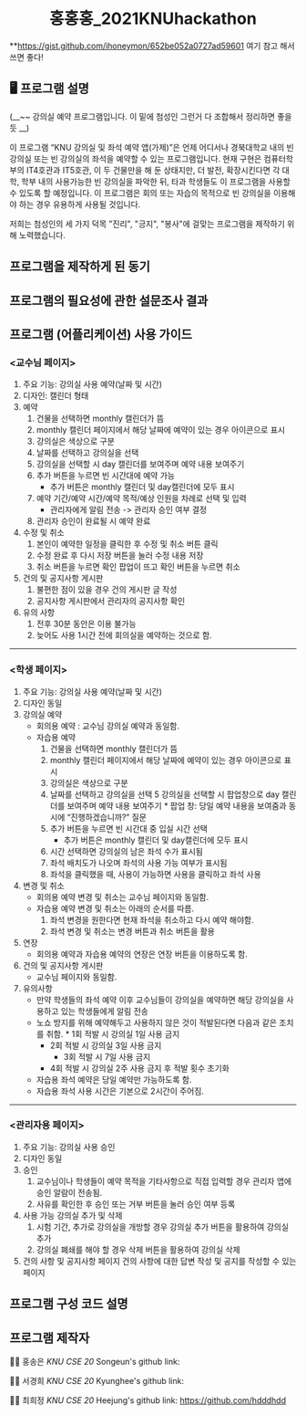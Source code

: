 <h1 align="center">홍홍홍_2021KNUhackathon</h1>


**https://gist.github.com/ihoneymon/652be052a0727ad59601 여기 참고 해서 쓰면 좋다!


## 🖥 프로그램 설명
(__~~ 강의실 예약 프로그램입니다.   이 밑에 첨성인 그런거 다 조합해서 정리하면 좋을듯 __)

이 프로그램 “KNU 강의실 및 좌석 예약 앱(가제)”은 
언제 어디서나 경북대학교 내의 빈 강의실 또는 빈 강의실의 좌석을 예약할 수 있는 프로그램입니다. 
현재 구현은 컴퓨터학부의 IT4호관과 IT5호관, 이 두 건물만을 해 둔 상태지만, 
더 발전, 확장시킨다면 각 대학, 학부 내의 사용가능한 빈 강의실을 파악한 뒤, 
타과 학생들도 이 프로그램을 사용할 수 있도록 할 예정입니다. 
이 프로그램은 회의 또는 자습의 목적으로 빈 강의실을 이용해야 하는 경우 유용하게 사용될 것입니다. 


저희는 첨성인의 세 가지 덕목 "진리", "긍지", "봉사"에 걸맞는 프로그램을 제작하기 위해 노력했습니다.






## 프로그램을 제작하게 된 동기


## 프로그램의 필요성에 관한 설문조사 결과

## 프로그램 (어플리케이션) 사용 가이드


### <교수님 페이지>
1) 주요 기능: 강의실 사용 예약(날짜 및 시간)
2) 디자인: 캘린더 형태
3) 예약
	1. 건물을 선택하면 monthly 캘린더가 뜸
	2. monthly 캘린더 페이지에서 해당 날짜에 예약이 있는 경우 아이콘으로 표시
	3. 강의실은 색상으로 구분
	4. 날짜를 선택하고 강의실을 선택
	5. 강의실을 선택할 시 day 캘린더를 보여주며 예약 내용 보여주기
	6. 추가 버튼을 누르면 빈 시간대에 예약 가능 
	   * 추가 버튼은 monthly 캘린더 및 day캘린더에 모두 표시
	7. 예약 기간/예약 시간/예약 목적/예상 인원을 차례로 선택 및 입력 
	   * 관리자에게 알림 전송 -> 관리자 승인 여부 결정
	8. 관리자 승인이 완료될 시 예약 완료
4) 수정 및 취소
	1. 본인이 예약한 일정을 클릭한 후 수정 및 취소 버튼 클릭
	2. 수정 완료 후 다시 저장 버튼을 눌러 수정 내용 저장
	3. 취소 버튼을 누르면 확인 팝업이 뜨고 확인 버튼을 누르면 취소
5) 건의 및 공지사항 게시판
	1. 불편한 점이 있을 경우 건의 게시판 글 작성
	2. 공지사항 게시판에서 관리자의 공지사항 확인
6) 유의 사항
	1. 전후 30분 동안은 이용 불가능
	2. 늦어도 사용 1시간 전에 회의실을 예약하는 것으로 함.

* * * 

### <학생 페이지>
1) 주요 기능: 강의실 사용 예약(날짜 및 시간)
2) 디자인 동일
3) 강의실 예약
	* 회의용 예약 : 교수님 강의실 예약과 동일함.
	* 자습용 예약
		1. 건물을 선택하면 monthly 캘린더가 뜸
		2. monthly 캘린더 페이지에서 해당 날짜에 예약이 있는 경우 아이콘으로 표시
		3. 강의실은 색상으로 구분
		4. 날짜를 선택하고 강의실을 선택
		5 강의실을 선택할 시 팝업창으로 day 캘린더를 보여주며 예약 내용 보여주기
	    		* 팝업 창: 당일 예약 내용을 보여줌과 동시에 “진행하겠습니까?” 질문
		6. 추가 버튼을 누르면 빈 시간대 중 입실 시간 선택
	   		* 추가 버튼은 monthly 캘린더 및 day캘린더에 모두 표시
		7. 시간 선택하면 강의실의 남은 좌석 수가 표시됨
		8. 좌석 배치도가 나오며 좌석의 사용 가능 여부가 표시됨
		9. 좌석을 클릭했을 때, 사용이 가능하면 사용을 클릭하고 좌석 사용
4) 변경 및 취소
	* 회의용 예약 변경 및 취소는 교수님 페이지와 동일함.
	* 자습용 예약 변경 및 취소는 아래의 순서를 따름.
	     1. 좌석 변경을 원한다면 현재 좌석을 취소하고 다시 예약 해야함.
 	     2. 좌석 변경 및 취소는 변경 버튼과 취소 버튼을 활용
5) 연장
	* 회의용 예약과 자습용 예약의 연장은 연장 버튼을 이용하도록 함. 
6) 건의 및 공지사항 게시판
	* 교수님 페이지와 동일함.
7) 유의사항
	* 만약 학생들의 좌석 예약 이후 교수님들이 강의실을 예약하면 해당 강의실을 사용하고 
있는 학생들에게 알림 전송
	* 노쇼 방지를 위해 예약해두고 사용하지 않은 것이 적발된다면 다음과 같은 조치를 취함.
    		* 1회 적발 시 강의실 1일 사용 금지
		* 2회 적발 시 강의실 3일 사용 금지
    		* 3회 적발 시 7일 사용 금지
		* 4회 적발 시 강의실 2주 사용 금지 후 적발 횟수 초기화
	* 자습용 좌석 예약은 당일 예약만 가능하도록 함.
	* 자습용 좌석 사용 시간은 기본으로 2시간이 주어짐.

* * *

### <관리자용 페이지>
1) 주요 기능: 강의실 사용 승인
2) 디자인 동일
3) 승인
	1. 교수님이나 학생들이 예약 목적을 기타사항으로 직접 입력할 경우 관리자 앱에 
승인 알람이 전송됨.
	2. 사유를 확인한 후 승인 또는 거부 버튼을 눌러 승인 여부 등록
 4) 사용 가능 강의실 추가 및 삭제
	1. 시험 기간, 추가로 강의실을 개방할 경우 강의실 추가 버튼을 활용하여 강의실 추가
	2. 강의실 폐쇄를 해야 할 경우 삭제 버튼을 활용하여 강의실 삭제
5) 건의 사항 및 공지사항 페이지
	건의 사항에 대한 답변 작성 및 공지를 작성할 수 있는 페이지
	
## 프로그램 구성 코드 설명


## 프로그램 제작자 
🙆‍♀️ 홍송은 _KNU CSE 20_ Songeun's github link: 

🤸‍♀️ 서경희 _KNU CSE 20_ Kyunghee's github link: 

👩‍🚀 최희정 _KNU CSE 20_  Heejung's github link: https://github.com/hdddhdd
